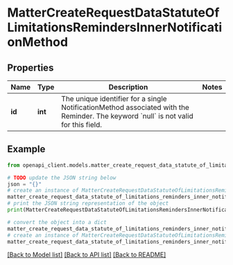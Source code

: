 # MatterCreateRequestDataStatuteOfLimitationsRemindersInnerNotificationMethod


## Properties

Name | Type | Description | Notes
------------ | ------------- | ------------- | -------------
**id** | **int** | The unique identifier for a single NotificationMethod associated with the Reminder. The keyword &#x60;null&#x60; is not valid for this field. | 

## Example

```python
from openapi_client.models.matter_create_request_data_statute_of_limitations_reminders_inner_notification_method import MatterCreateRequestDataStatuteOfLimitationsRemindersInnerNotificationMethod

# TODO update the JSON string below
json = "{}"
# create an instance of MatterCreateRequestDataStatuteOfLimitationsRemindersInnerNotificationMethod from a JSON string
matter_create_request_data_statute_of_limitations_reminders_inner_notification_method_instance = MatterCreateRequestDataStatuteOfLimitationsRemindersInnerNotificationMethod.from_json(json)
# print the JSON string representation of the object
print(MatterCreateRequestDataStatuteOfLimitationsRemindersInnerNotificationMethod.to_json())

# convert the object into a dict
matter_create_request_data_statute_of_limitations_reminders_inner_notification_method_dict = matter_create_request_data_statute_of_limitations_reminders_inner_notification_method_instance.to_dict()
# create an instance of MatterCreateRequestDataStatuteOfLimitationsRemindersInnerNotificationMethod from a dict
matter_create_request_data_statute_of_limitations_reminders_inner_notification_method_from_dict = MatterCreateRequestDataStatuteOfLimitationsRemindersInnerNotificationMethod.from_dict(matter_create_request_data_statute_of_limitations_reminders_inner_notification_method_dict)
```
[[Back to Model list]](../README.md#documentation-for-models) [[Back to API list]](../README.md#documentation-for-api-endpoints) [[Back to README]](../README.md)



